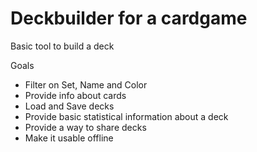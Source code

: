 # Deckbuilder for a cardgame

Basic tool to build a deck

Goals

-   Filter on Set, Name and Color
-   Provide info about cards
-   Load and Save decks
-   Provide basic statistical information about a deck
-   Provide a way to share decks
-   Make it usable offline

